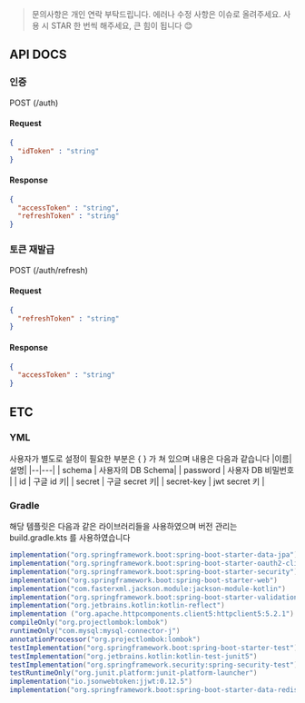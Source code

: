 > 문의사항은 개인 연락 부탁드립니다. 에러나 수정 사항은 이슈로 올려주세요.
> 사용 시 STAR 한 번씩 해주세요, 큰 힘이 됩니다 😊
## API DOCS
### 인증 
POST (/auth)
#### Request
```json
{
  "idToken" : "string"
}
```
#### Response
```json
{
  "accessToken" : "string",
  "refreshToken" : "string"
}
```

### 토큰 재발급
POST (/auth/refresh)
#### Request
```json
{
  "refreshToken" : "string"
}
```
#### Response
```json
{
  "accessToken" : "string"
}
```

## ETC
### YML
사용자가 별도로 설정이 필요한 부분은 { } 가 쳐 있으며 내용은 다음과 같습니다
|이름| 설명|
|--|---|
| schema | 사용자의 DB Schema|
| password | 사용자 DB 비밀번호 |
| id | 구글 id 키|
| secret | 구글 secret 키|
| secret-key | jwt secret 키 |
### Gradle
해당 템플릿은 다음과 같은 라이브러리들을 사용하였으며 버전 관리는 build.gradle.kts 를 사용하였습니다
```gradle
implementation("org.springframework.boot:spring-boot-starter-data-jpa")
implementation("org.springframework.boot:spring-boot-starter-oauth2-client")
implementation("org.springframework.boot:spring-boot-starter-security")
implementation("org.springframework.boot:spring-boot-starter-web")
implementation("com.fasterxml.jackson.module:jackson-module-kotlin")
implementation("org.springframework.boot:spring-boot-starter-validation")
implementation("org.jetbrains.kotlin:kotlin-reflect")
implementation ("org.apache.httpcomponents.client5:httpclient5:5.2.1")
compileOnly("org.projectlombok:lombok")
runtimeOnly("com.mysql:mysql-connector-j")
annotationProcessor("org.projectlombok:lombok")
testImplementation("org.springframework.boot:spring-boot-starter-test")
testImplementation("org.jetbrains.kotlin:kotlin-test-junit5")
testImplementation("org.springframework.security:spring-security-test")
testRuntimeOnly("org.junit.platform:junit-platform-launcher")
implementation("io.jsonwebtoken:jjwt:0.12.5")
implementation("org.springframework.boot:spring-boot-starter-data-redis")
```
